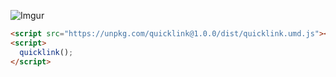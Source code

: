 ![Imgur](https://i.imgur.com/w9LM4xk.png)

```html
<script src="https://unpkg.com/quicklink@1.0.0/dist/quicklink.umd.js"></script>
<script>
  quicklink();
</script>
```